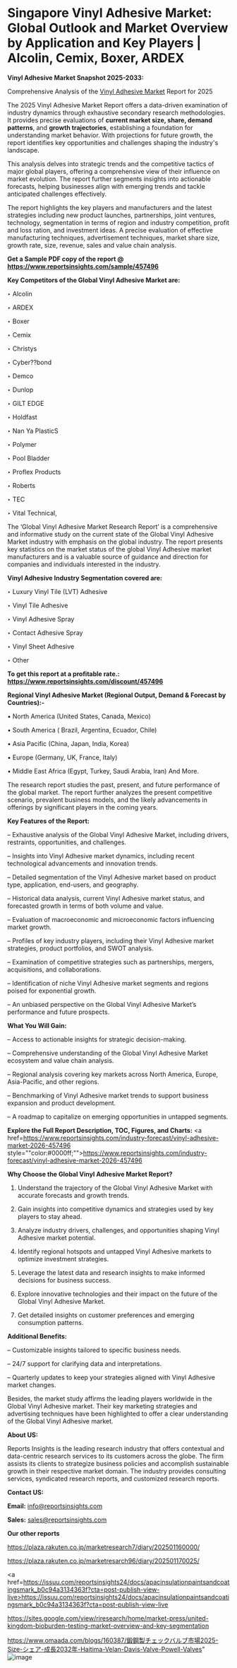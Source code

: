 # Singapore Vinyl Adhesive Market: Global Outlook and Market Overview by Application and Key Players | Alcolin, Cemix, Boxer, ARDEX

<strong>Vinyl Adhesive Market Snapshot 2025-2033:</strong>

Comprehensive Analysis of the <a href=https://www.reportsinsights.com/sample/457496>Vinyl Adhesive Market</a> Report for 2025

The 2025 Vinyl Adhesive Market Report offers a data-driven examination of industry dynamics through exhaustive secondary research methodologies. It provides precise evaluations of <strong>current market size, share, demand patterns</strong>, and <strong>growth trajectories</strong>, establishing a foundation for understanding market behavior. With projections for future growth, the report identifies key opportunities and challenges shaping the industry's landscape.

This analysis delves into strategic trends and the competitive tactics of major global players, offering a comprehensive view of their influence on market evolution. The report further segments insights into actionable forecasts, helping businesses align with emerging trends and tackle anticipated challenges effectively.

The report highlights the key players and manufacturers and the latest strategies including new product launches, partnerships, joint ventures, technology, segmentation in terms of region and industry competition, profit and loss ration, and investment ideas. A precise evaluation of effective manufacturing techniques, advertisement techniques, market share size, growth rate, size, revenue, sales and value chain analysis.

<strong>Get a Sample PDF copy of the report @ <a href=https://www.reportsinsights.com/sample/457496 style=color:#0000ff;>https://www.reportsinsights.com/sample/457496</a></strong>

<strong>Key Competitors of the Global Vinyl Adhesive Market are:</strong>

‣ Alcolin

‣ ARDEX

‣ Boxer

‣ Cemix

‣ Christys

‣ Cyber??bond

‣ Demco

‣ Dunlop

‣ GILT EDGE

‣ Holdfast

‣ Nan Ya PlasticS

‣ Polymer 

‣ Pool Bladder

‣ Proflex Products

‣ Roberts

‣ TEC

‣ Vital Technical,

The ‘Global Vinyl Adhesive Market Research Report’ is a comprehensive and informative study on the current state of the Global Vinyl Adhesive Market industry with emphasis on the global industry. The report presents key statistics on the market status of the global Vinyl Adhesive market manufacturers and is a valuable source of guidance and direction for companies and individuals interested in the industry.

<strong>Vinyl Adhesive Industry Segmentation covered are:</strong>

‣ Luxury Vinyl Tile (LVT) Adhesive

‣ Vinyl Tile Adhesive

‣ Vinyl Adhesive Spray

‣ Contact Adhesive Spray

‣ Vinyl Sheet Adhesive

‣ Other

<strong>To get this report at a profitable rate.: <a href=https://www.reportsinsights.com/discount/457496 style=color:#0000ff;>https://www.reportsinsights.com/discount/457496</a></strong>

<strong>Regional Vinyl Adhesive Market (Regional Output, Demand &amp; Forecast by Countries):-</strong>

• North America (United States, Canada, Mexico)

• South America ( Brazil, Argentina, Ecuador, Chile)

• Asia Pacific (China, Japan, India, Korea)

• Europe (Germany, UK, France, Italy)

• Middle East Africa (Egypt, Turkey, Saudi Arabia, Iran) And More.

The research report studies the past, present, and future performance of the global market. The report further analyzes the present competitive scenario, prevalent business models, and the likely advancements in offerings by significant players in the coming years.

<strong>Key Features of the Report:</strong>

– Exhaustive analysis of the Global Vinyl Adhesive Market, including drivers, restraints, opportunities, and challenges.

– Insights into Vinyl Adhesive market dynamics, including recent technological advancements and innovation trends.

– Detailed segmentation of the Vinyl Adhesive market based on product type, application, end-users, and geography.

– Historical data analysis, current Vinyl Adhesive market status, and forecasted growth in terms of both volume and value.

– Evaluation of macroeconomic and microeconomic factors influencing market growth.

– Profiles of key industry players, including their Vinyl Adhesive market strategies, product portfolios, and SWOT analysis.

– Examination of competitive strategies such as partnerships, mergers, acquisitions, and collaborations.

– Identification of niche Vinyl Adhesive market segments and regions poised for exponential growth.

– An unbiased perspective on the Global Vinyl Adhesive Market’s performance and future prospects.

<strong>What You Will Gain:</strong>

– Access to actionable insights for strategic decision-making.

– Comprehensive understanding of the Global Vinyl Adhesive Market ecosystem and value chain analysis.

– Regional analysis covering key markets across North America, Europe, Asia-Pacific, and other regions.

– Benchmarking of Vinyl Adhesive market trends to support business expansion and product development.

– A roadmap to capitalize on emerging opportunities in untapped segments.

<strong>Explore the Full Report Description, TOC, Figures, and Charts:</strong>
<a href=https://www.reportsinsights.com/industry-forecast/vinyl-adhesive-market-2026-457496 style=""color:#0000ff;"">https://www.reportsinsights.com/industry-forecast/vinyl-adhesive-market-2026-457496</a>

<strong>Why Choose the Global Vinyl Adhesive Market Report?</strong>

1. Understand the trajectory of the Global Vinyl Adhesive Market with accurate forecasts and growth trends.

2. Gain insights into competitive dynamics and strategies used by key players to stay ahead.

3. Analyze industry drivers, challenges, and opportunities shaping Vinyl Adhesive market potential.

4. Identify regional hotspots and untapped Vinyl Adhesive markets to optimize investment strategies.

5. Leverage the latest data and research insights to make informed decisions for business success.

6. Explore innovative technologies and their impact on the future of the Global Vinyl Adhesive Market.

7. Get detailed insights on customer preferences and emerging consumption patterns.

<strong>Additional Benefits:</strong>

– Customizable insights tailored to specific business needs.

– 24/7 support for clarifying data and interpretations.

– Quarterly updates to keep your strategies aligned with Vinyl Adhesive market changes.

Besides, the market study affirms the leading players worldwide in the Global Vinyl Adhesive market. Their key marketing strategies and advertising techniques have been highlighted to offer a clear understanding of the Global Vinyl Adhesive market.

<strong><strong>About US</strong>:</strong>

Reports Insights is the leading research industry that offers contextual and data-centric research services to its customers across the globe. The firm assists its clients to strategize business policies and accomplish sustainable growth in their respective market domain. The industry provides consulting services, syndicated research reports, and customized research reports.

<strong>Contact US:</strong>

<p class=><b>Email:</b> <a href=mailto:info@reportsinsights.com>info@reportsinsights.com</a></p>
<p class=><b>Sales:</b> <a href=mailto:sales@reportsinsights.com>sales@reportsinsights.com</a></p>

<strong>Our other reports</strong>

<a href=https://plaza.rakuten.co.jp/marketresearch7/diary/202501160000/>https://plaza.rakuten.co.jp/marketresearch7/diary/202501160000/</a>

<a href=https://plaza.rakuten.co.jp/marketresarch96/diary/202501170025/>https://plaza.rakuten.co.jp/marketresarch96/diary/202501170025/</a>

<a href=https://issuu.com/reportsinsights24/docs/apacinsulationpaintsandcoatingsmark_b0c94a3134363f?cta=post-publish-view-live>https://issuu.com/reportsinsights24/docs/apacinsulationpaintsandcoatingsmark_b0c94a3134363f?cta=post-publish-view-live</a>

<a href=https://sites.google.com/view/riresearch/home/market-press/united-kingdom-bioburden-testing-market-overview-and-key-segmentation>https://sites.google.com/view/riresearch/home/market-press/united-kingdom-bioburden-testing-market-overview-and-key-segmentation</a>

<a href=https://www.omaada.com/blogs/160387/鍛鋼製チェックバルブ市場2025-Size-シェア-成長2032年-Haitima-Velan-Davis-Valve-Powell-Valves>https://www.omaada.com/blogs/160387/鍛鋼製チェックバルブ市場2025-Size-シェア-成長2032年-Haitima-Velan-Davis-Valve-Powell-Valves</a>"
![image](https://github.com/user-attachments/assets/c991944d-a952-4995-a37f-80fa6b84cf42)
